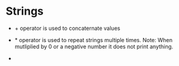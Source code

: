 # Strings

* \+ operator is used to concaternate values
  
* \* operator is used to repeat strings multiple times.
Note: When mutliplied by 0 or a negative number it does not print anything.

* 